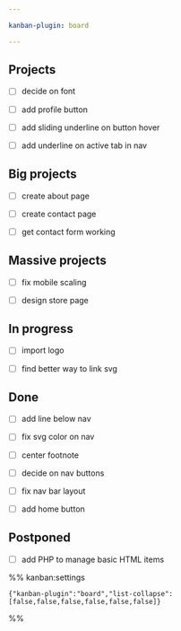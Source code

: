 ```yaml
---

kanban-plugin: board

---
```


## Projects

- [ ] decide on font
- [ ] add profile button
- [ ] add sliding underline on button hover
- [ ] add underline on active tab in nav


## Big projects

- [ ] create about page
- [ ] create contact page
- [ ] get contact form working


## Massive projects

- [ ] fix mobile scaling
- [ ] design store page


## In progress

- [ ] import logo
- [ ] find better way to link svg


## Done

- [ ] add line below nav
- [ ] fix svg color on nav
- [ ] center footnote
- [ ] decide on nav buttons
- [ ] fix nav bar layout
- [ ] add home button


## Postponed

- [ ] add PHP to manage basic HTML items




%% kanban:settings
```
{"kanban-plugin":"board","list-collapse":[false,false,false,false,false,false]}
```
%%
